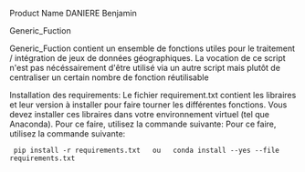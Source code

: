 Product Name
DANIERE Benjamin

Generic_Fuction

Generic_Fuction contient un ensemble de fonctions utiles pour le traitement / intégration de jeux de données géographiques.
La vocation de ce script n'est pas nécéssairement d'être utilisé via un autre script mais plutôt de centraliser un certain nombre de fonction réutilisable


Installation des requirements:
Le fichier requirement.txt contient les libraires et leur version à installer pour faire tourner les différentes fonctions.
Vous devez installer ces libraires dans votre environnement virtuel (tel que Anaconda). Pour ce faire, utilisez la commande suivante: Pour ce faire, utilisez la commande suivante:

     pip install -r requirements.txt   ou   conda install --yes --file requirements.txt
     
 